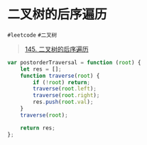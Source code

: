 
# 二叉树的后序遍历


`#leetcode` `#二叉树` 

>  [145. 二叉树的后序遍历](https://leetcode.cn/problems/binary-tree-postorder-traversal/)

```javascript hl:7
var postorderTraversal = function (root) {
    let res = [];
    function traverse(root) {
        if (!root) return;
        traverse(root.left);
        traverse(root.right);
        res.push(root.val);
    }
    traverse(root);

    return res;
};
```